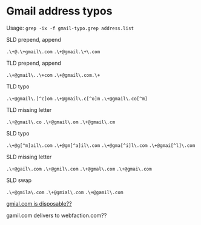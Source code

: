 # Gmail address typos

Usage: `grep -ix -f gmail-typo.grep address.list`

SLD prepend, append

`.\+@.\+gmail\.com`
`.\+@gmail.\+\.com`

TLD prepend, append

`.\+@gmail\..\+com`
`.\+@gmail\.com.\+`

TLD typo

`.\+@gmail\.[^c]om`
`.\+@gmail\.c[^o]m`
`.\+@gmail\.co[^m]`

TLD missing letter

`.\+@gmail\.co`
`.\+@gmail\.om`
`.\+@gmail\.cm`

SLD typo

`.\+@g[^m]ail\.com`
`.\+@gm[^a]il\.com`
`.\+@gma[^i]l\.com`
`.\+@gmai[^l]\.com`

SLD missing letter

`.\+@gail\.com`
`.\+@gmil\.com`
`.\+@gmal\.com`
`.\+@gmai\.com`

SLD swap

`.\+@gmila\.com`
`.\+@gmial\.com`
`.\+@gamil\.com`

[gmial.com is disposable??](https://github.com/disposable-email-domains/disposable-email-domains/blob/master/disposable_email_blocklist.conf)

gamil.com delivers to webfaction.com??
